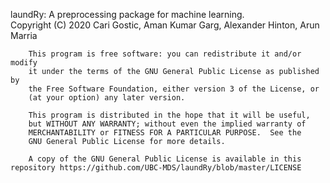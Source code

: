 laundRy: A preprocessing package for machine learning.  
        Copyright (C) 2020  Cari Gostic, Aman Kumar Garg, Alexander Hinton, Arun Marria

        This program is free software: you can redistribute it and/or modify
        it under the terms of the GNU General Public License as published by
        the Free Software Foundation, either version 3 of the License, or
        (at your option) any later version.

        This program is distributed in the hope that it will be useful,
        but WITHOUT ANY WARRANTY; without even the implied warranty of
        MERCHANTABILITY or FITNESS FOR A PARTICULAR PURPOSE.  See the
        GNU General Public License for more details.

        A copy of the GNU General Public License is available in this repository https://github.com/UBC-MDS/laundRy/blob/master/LICENSE
